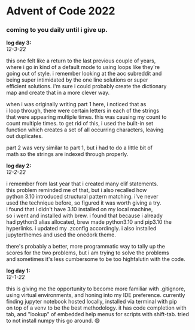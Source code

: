 # Advent of Code 2022

### coming to you daily until i give up.

<b>log day 3:<br></b>
*12-3-22*<br>

this one felt like a return to the last previous couple of years,<br>
where i go in kind of a default mode to using loops like they're<br>
going out of style. i remember looking at the aoc subreddit and<br>
being super intimidated by the one line solutions or super <br>
efficient solutions. i'm sure i could probably create the dictionary<br>
map and create that in a more clever way.<br>

when i was originally writing part 1 here, i noticed that as <br>
i loop through, there were certain letters in each of the strings<br>
that were appearing multiple times. this was causing my count to<br>
count multiple times. to get rid of this, i used the built-in set<br>
function which creates a set of all occurring characters, leaving<br>
out duplicates. <br>

part 2 was very similar to part 1, but i had to do a little bit of<br>
math so the strings are indexed through properly.<br>


<b>log day 2:<br></b>
*12-2-22*<br>

i remember from last year that i created many elif statements. <br>
this problem reminded me of that, but i also recalled how <br>
python 3.10 introduced structural pattern matching. i've never<br>
used the technique before, so figured it was worth giving a try.<br>
i found that i didn't have 3.10 installed on my local machine,<br>
so i went and installed with brew. i found that because i already<br>
had python3 alias allocated, brew made python3.10 and pip3.10 the<br>
hyperlinks. i updated my .zconfig accordingly. i also installed<br>
jupyterthemes and used the onedork theme.<br>

there's probably a better, more programmatic way to tally up the <br>
scores for the two problems, but i am trying to solve the problems<br>
and sometimes it's less cumbersome to be too highfalutin with the code.<br>

<b>log day 1:<br></b>
*12-1-22*<br>

this is giving me the opportunity to become more familiar with .gitignore,<br>
using virtual environments, and honing into my IDE preference. currently <br>
finding jupyter notebook hosted locally, installed via terminal with pip<br>
on top of a venv to be the best methodology. it has code completion with<br>
tab, and "lookup" of embedded help menus for scripts with shift-tab. tried<br>
to not install numpy this go around. 😄
